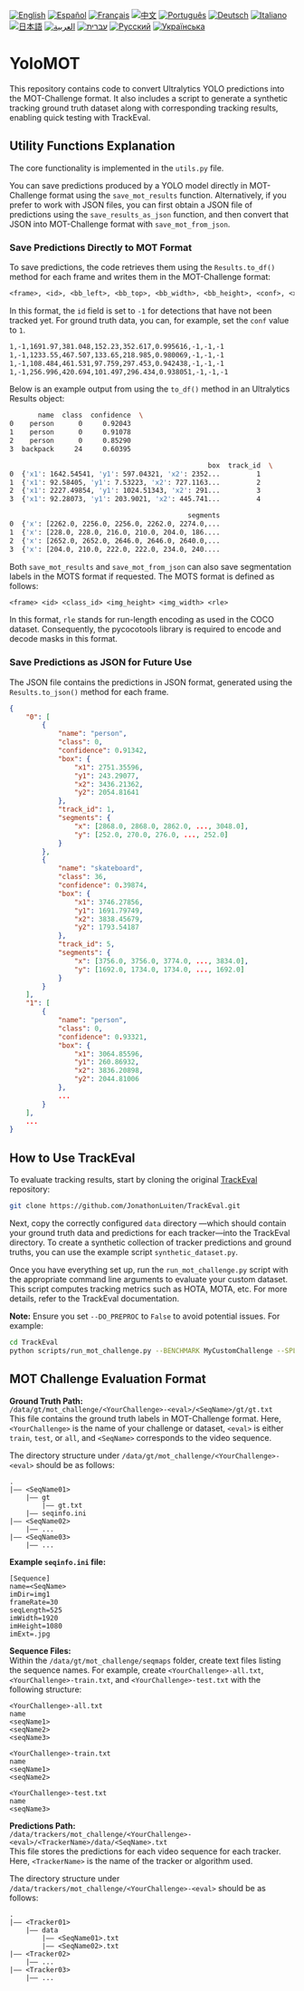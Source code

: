 [![English](https://img.shields.io/badge/lang-English-blue)](docs/README.en.md)
[![Español](https://img.shields.io/badge/lang-Español-purple)](docs/README.es.md)
[![Français](https://img.shields.io/badge/lang-Français-yellow)](docs/README.fr.md)
[![中文](https://img.shields.io/badge/lang-中文-red)](docs/README.zh.md)
[![Português](https://img.shields.io/badge/lang-Português-brightgreen)](docs/README.pt.md)
[![Deutsch](https://img.shields.io/badge/lang-Deutsch-blueviolet)](docs/README.de.md)
[![Italiano](https://img.shields.io/badge/lang-Italiano-orange)](docs/README.it.md)
[![日本語](https://img.shields.io/badge/lang-日本語-yellowgreen)](docs/README.jp.md)
[![العربية](https://img.shields.io/badge/lang-العربية-lightgrey)](docs/README.ar.md)
[![עברית](https://img.shields.io/badge/lang-עברית-teal)](docs/README.he.md)
[![Русский](https://img.shields.io/badge/lang-Русский-lightblue)](docs/README.ru.md)
[![Українська](https://img.shields.io/badge/lang-Українська-skyblue)](docs/README.uk.md)

# YoloMOT

This repository contains code to convert Ultralytics YOLO predictions into the MOT-Challenge format. It also includes a script to generate a synthetic tracking ground truth dataset along with corresponding tracking results, enabling quick testing with TrackEval.

## Utility Functions Explanation

The core functionality is implemented in the `utils.py` file.

You can save predictions produced by a YOLO model directly in MOT-Challenge format using the `save_mot_results` function. Alternatively, if you prefer to work with JSON files, you can first obtain a JSON file of predictions using the `save_results_as_json` function, and then convert that JSON into MOT-Challenge format with `save_mot_from_json`.

### Save Predictions Directly to MOT Format

To save predictions, the code retrieves them using the `Results.to_df()` method for each frame and writes them in the MOT-Challenge format:
```txt
<frame>, <id>, <bb_left>, <bb_top>, <bb_width>, <bb_height>, <conf>, <x>, <y>, <z>
```
In this format, the `id` field is set to `-1` for detections that have not been tracked yet. For ground truth data, you can, for example, set the `conf` value to `1`.

```txt
1,-1,1691.97,381.048,152.23,352.617,0.995616,-1,-1,-1
1,-1,1233.55,467.507,133.65,218.985,0.980069,-1,-1,-1
1,-1,108.484,461.531,97.759,297.453,0.942438,-1,-1,-1
1,-1,256.996,420.694,101.497,296.434,0.938051,-1,-1,-1
```

Below is an example output from using the `to_df()` method in an Ultralytics Results object:

```bash
       name  class  confidence  \
0    person      0     0.92043   
1    person      0     0.91078   
2    person      0     0.85290   
3  backpack     24     0.60395   

                                                 box  track_id  \
0  {'x1': 1642.54541, 'y1': 597.04321, 'x2': 2352...         1   
1  {'x1': 92.58405, 'y1': 7.53223, 'x2': 727.1163...         2   
2  {'x1': 2227.49854, 'y1': 1024.51343, 'x2': 291...         3   
3  {'x1': 92.28073, 'y1': 203.9021, 'x2': 445.741...         4   

                                            segments  
0  {'x': [2262.0, 2256.0, 2256.0, 2262.0, 2274.0,...  
1  {'x': [228.0, 228.0, 216.0, 210.0, 204.0, 186....  
2  {'x': [2652.0, 2652.0, 2646.0, 2646.0, 2640.0,...  
3  {'x': [204.0, 210.0, 222.0, 222.0, 234.0, 240....  
```

Both `save_mot_results` and `save_mot_from_json` can also save segmentation labels in the MOTS format if requested. The MOTS format is defined as follows:

```txt
<frame> <id> <class_id> <img_height> <img_width> <rle>
```

In this format, `rle` stands for run-length encoding as used in the COCO dataset. Consequently, the pycocotools library is required to encode and decode masks in this format.

### Save Predictions as JSON for Future Use

The JSON file contains the predictions in JSON format, generated using the `Results.to_json()` method for each frame.

```json
{
    "0": [
        {
            "name": "person",
            "class": 0,
            "confidence": 0.91342,
            "box": {
                "x1": 2751.35596,
                "y1": 243.29077,
                "x2": 3436.21362,
                "y2": 2054.81641
            },
            "track_id": 1,
            "segments": {
                "x": [2868.0, 2868.0, 2862.0, ..., 3048.0],
                "y": [252.0, 270.0, 276.0, ..., 252.0]
            }
        },
        {
            "name": "skateboard",
            "class": 36,
            "confidence": 0.39874,
            "box": {
                "x1": 3746.27856,
                "y1": 1691.79749,
                "x2": 3838.45679,
                "y2": 1793.54187
            },
            "track_id": 5,
            "segments": {
                "x": [3756.0, 3756.0, 3774.0, ..., 3834.0],
                "y": [1692.0, 1734.0, 1734.0, ..., 1692.0]
            }
        }
    ],
    "1": [
        {
            "name": "person",
            "class": 0,
            "confidence": 0.93321,
            "box": {
                "x1": 3064.85596,
                "y1": 260.86932,
                "x2": 3836.20898,
                "y2": 2044.81006
            },
            ...
        }
    ],
    ...
}
```

## How to Use TrackEval

To evaluate tracking results, start by cloning the original [TrackEval](https://github.com/JonathonLuiten/TrackEval/) repository:

```bash
git clone https://github.com/JonathonLuiten/TrackEval.git
```

Next, copy the correctly configured `data` directory —which should contain your ground truth data and predictions for each tracker—into the TrackEval directory. To create a synthetic collection of tracker predictions and ground truths, you can use the example script `synthetic_dataset.py`.

Once you have everything set up, run the `run_mot_challenge.py` script with the appropriate command line arguments to evaluate your custom dataset. This script computes tracking metrics such as HOTA, MOTA, etc. For more details, refer to the TrackEval documentation.

**Note:** Ensure you set `--DO_PREPROC` to `False` to avoid potential issues. For example:

```bash
cd TrackEval
python scripts/run_mot_challenge.py --BENCHMARK MyCustomChallenge --SPLIT_TO_EVAL test --DO_PREPROC False
```

## MOT Challenge Evaluation Format

**Ground Truth Path:**  
`/data/gt/mot_challenge/<YourChallenge>-<eval>/<SeqName>/gt/gt.txt`     
This file contains the ground truth labels in MOT-Challenge format. Here, `<YourChallenge>` is the name of your challenge or dataset, `<eval>` is either `train`, `test`, or `all`, and `<SeqName>` corresponds to the video sequence.

The directory structure under `/data/gt/mot_challenge/<YourChallenge>-<eval>` should be as follows:

```
.
|—— <SeqName01>
    |—— gt
        |—— gt.txt
    |—— seqinfo.ini
|—— <SeqName02>
    |—— ...
|—— <SeqName03>
    |—— ...
```

**Example `seqinfo.ini` file:**

```
[Sequence]
name=<SeqName>
imDir=img1
frameRate=30
seqLength=525
imWidth=1920
imHeight=1080
imExt=.jpg
```

**Sequence Files:**  
Within the `/data/gt/mot_challenge/seqmaps` folder, create text files listing the sequence names. For example, create `<YourChallenge>-all.txt`, `<YourChallenge>-train.txt`, and `<YourChallenge>-test.txt` with the following structure:

```
<YourChallenge>-all.txt
name
<seqName1> 
<seqName2>
<seqName3>

<YourChallenge>-train.txt
name
<seqName1> 
<seqName2>

<YourChallenge>-test.txt
name
<seqName3>
```

**Predictions Path:**  
`/data/trackers/mot_challenge/<YourChallenge>-<eval>/<TrackerName>/data/<SeqName>.txt`  
This file stores the predictions for each video sequence for each tracker. Here, `<TrackerName>` is the name of the tracker or algorithm used.

The directory structure under `/data/trackers/mot_challenge/<YourChallenge>-<eval>` should be as follows:

```
.
|—— <Tracker01>
    |—— data
        |—— <SeqName01>.txt
        |—— <SeqName02>.txt
|—— <Tracker02>
    |—— ...
|—— <Tracker03>
    |—— ...
```
